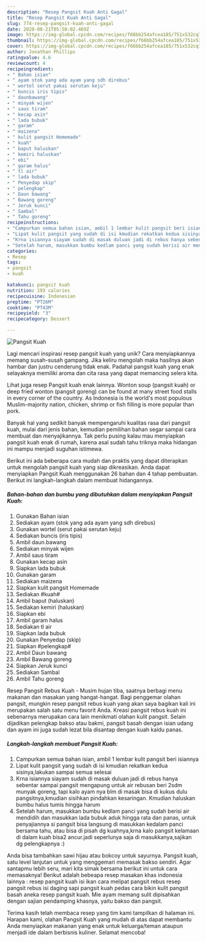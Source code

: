 ```yaml
---
description: "Resep Pangsit Kuah Anti Gagal"
title: "Resep Pangsit Kuah Anti Gagal"
slug: 774-resep-pangsit-kuah-anti-gagal
date: 2020-08-21T05:50:02.469Z
image: https://img-global.cpcdn.com/recipes/f66bb254afcea185/751x532cq70/pangsit-kuah-foto-resep-utama.jpg
thumbnail: https://img-global.cpcdn.com/recipes/f66bb254afcea185/751x532cq70/pangsit-kuah-foto-resep-utama.jpg
cover: https://img-global.cpcdn.com/recipes/f66bb254afcea185/751x532cq70/pangsit-kuah-foto-resep-utama.jpg
author: Jonathan Phillips
ratingvalue: 4.6
reviewcount: 4
recipeingredient:
- " Bahan isian"
- " ayam stok yang ada ayam yang sdh direbus"
- " wortel serut pakai serutan keju"
- " buncis iris tipis"
- " daunbawang"
- " minyak wijen"
- " saus tiram"
- " kecap asin"
- " lada bubuk"
- " garam"
- " maizena"
- " kulit pangsit Homemade"
- " kuah"
- " baput haluskan"
- " kemiri haluskan"
- " ebi"
- " garam halus"
- " tl air"
- " lada bubuk"
- " Penyedap skip"
- " pelengkap"
- " Daun bawang"
- " Bawang goreng"
- " Jeruk kunci"
- " Sambal"
- " Tahu goreng"
recipeinstructions:
- "Campurkan semua bahan isian, ambil 1 lembar kulit pangsit beri isiannya"
- "Lipat kulit pangsit yang sudah di isi kmudian rekatkan kedua sisinya,lakukan sampai semua selesai"
- "Krna isiannya siayam sudah di masak duluan jadi di rebus hanya sebentar sampai pangsit mengapung untuk air rebusan beri 2sdm munyak goreng, tapi kalo ayam nya blm di masak bisa di kukus dulu pangsitnya,kmudian sisihkan pindahkan kesaringan. Kmudian haluskan bumbu halus tumis hingga harum"
- "Setelah harum, masukkan bumbu kedlam panci yang sudah berisi air mendidih dan masukkan lada bubuk aduk hingga rata dan panas, untuk penyajiannya si pangsit bisa langsung di masukkan kedalam panci bersama tahu, atau bisa di pisah dg kuahnya,krna kalo pangsit kelamaan di dalam kuah bisa2 ancur.jadi seperlunya saja di masukkanya,sajikan dg pelengkapnya :)"
categories:
- Resep
tags:
- pangsit
- kuah

katakunci: pangsit kuah 
nutrition: 193 calories
recipecuisine: Indonesian
preptime: "PT26M"
cooktime: "PT43M"
recipeyield: "3"
recipecategory: Dessert

---
```



![Pangsit Kuah](https://img-global.cpcdn.com/recipes/f66bb254afcea185/751x532cq70/pangsit-kuah-foto-resep-utama.jpg)

Lagi mencari inspirasi resep pangsit kuah yang unik? Cara menyiapkannya memang susah-susah gampang. Jika keliru mengolah maka hasilnya akan hambar dan justru cenderung tidak enak. Padahal pangsit kuah yang enak selayaknya memiliki aroma dan cita rasa yang dapat memancing selera kita.

Lihat juga resep Pangsit kuah enak lainnya. Wonton soup (pangsit kuah) or deep fried wonton (pangsit goreng) can be found at many street food stalls in every corner of the country. As Indonesia is the world&#39;s most populous Muslim-majority nation, chicken, shrimp or fish filling is more popular than pork.

Banyak hal yang sedikit banyak mempengaruhi kualitas rasa dari pangsit kuah, mulai dari jenis bahan, kemudian pemilihan bahan segar sampai cara membuat dan menyajikannya. Tak perlu pusing kalau mau menyiapkan pangsit kuah enak di rumah, karena asal sudah tahu triknya maka hidangan ini mampu menjadi suguhan istimewa.


Berikut ini ada beberapa cara mudah dan praktis yang dapat diterapkan untuk mengolah pangsit kuah yang siap dikreasikan. Anda dapat menyiapkan Pangsit Kuah menggunakan 26 bahan dan 4 tahap pembuatan. Berikut ini langkah-langkah dalam membuat hidangannya.

<!--inarticleads1-->

##### Bahan-bahan dan bumbu yang dibutuhkan dalam menyiapkan Pangsit Kuah:

1. Gunakan  Bahan isian
1. Sediakan  ayam (stok yang ada ayam yang sdh direbus)
1. Gunakan  wortel (serut pakai serutan keju)
1. Sediakan  buncis (iris tipis)
1. Ambil  daun.bawang
1. Sediakan  minyak wijen
1. Ambil  saus tiram
1. Gunakan  kecap asin
1. Siapkan  lada bubuk
1. Gunakan  garam
1. Sediakan  maizena
1. Siapkan  kulit pangsit Homemade
1. Sediakan  #kuah#
1. Ambil  baput (haluskan)
1. Sediakan  kemiri (haluskan)
1. Siapkan  ebi
1. Ambil  garam halus
1. Sediakan  tl air
1. Siapkan  lada bubuk
1. Gunakan  Penyedap (skip)
1. Siapkan  #pelengkap#
1. Ambil  Daun bawang
1. Ambil  Bawang goreng
1. Siapkan  Jeruk kunci
1. Sediakan  Sambal
1. Ambil  Tahu goreng


Resep Pangsit Rebus Kuah - Musim hujan tiba, saatnya berbagi menu makanan dan masakan yang hangat-hangat. Bagi penggemar olahan pangsit, mungkin resep pangsit rebus kuah yang akan saya bagikan kali ini merupakan salah satu menu favorit Anda. Kreasi pangsit rebus kuah ini sebenarnya merupakan cara lain menikmati olahan kulit pangsit. Selain dijadikan pelengkap bakso atau bakmi, pangsit basah dengan isian udang dan ayam ini juga sudah lezat bila disantap dengan kuah kaldu panas. 

<!--inarticleads2-->

##### Langkah-langkah membuat Pangsit Kuah:

1. Campurkan semua bahan isian, ambil 1 lembar kulit pangsit beri isiannya
1. Lipat kulit pangsit yang sudah di isi kmudian rekatkan kedua sisinya,lakukan sampai semua selesai
1. Krna isiannya siayam sudah di masak duluan jadi di rebus hanya sebentar sampai pangsit mengapung untuk air rebusan beri 2sdm munyak goreng, tapi kalo ayam nya blm di masak bisa di kukus dulu pangsitnya,kmudian sisihkan pindahkan kesaringan. Kmudian haluskan bumbu halus tumis hingga harum
1. Setelah harum, masukkan bumbu kedlam panci yang sudah berisi air mendidih dan masukkan lada bubuk aduk hingga rata dan panas, untuk penyajiannya si pangsit bisa langsung di masukkan kedalam panci bersama tahu, atau bisa di pisah dg kuahnya,krna kalo pangsit kelamaan di dalam kuah bisa2 ancur.jadi seperlunya saja di masukkanya,sajikan dg pelengkapnya :)


Anda bisa tambahkan sawi hijau atau bokcoy untuk sayurnya. Pangsit kuah, satu level lanjutan untuk yang menggemari memasak bakso sendiri. Agar santapmu lebih seru, mari kita simak bersama berikut ini untuk cara memasaknya! Berikut adalah bebeapa resep masakan khas indonesia lainnya : resep pangsit kuah isi ikan cara melipat pangsit rebus resep pangsit rebus isi daging sapi pangsit kuah pedas cara bikin kulit pangsit basah aneka resep pangsit kuah. Mie ayam memang sulit dipisahkan dengan sajian pendamping khasnya, yaitu bakso dan pangsit. 

Terima kasih telah membaca resep yang tim kami tampilkan di halaman ini. Harapan kami, olahan Pangsit Kuah yang mudah di atas dapat membantu Anda menyiapkan makanan yang enak untuk keluarga/teman ataupun menjadi ide dalam berbisnis kuliner. Selamat mencoba!
